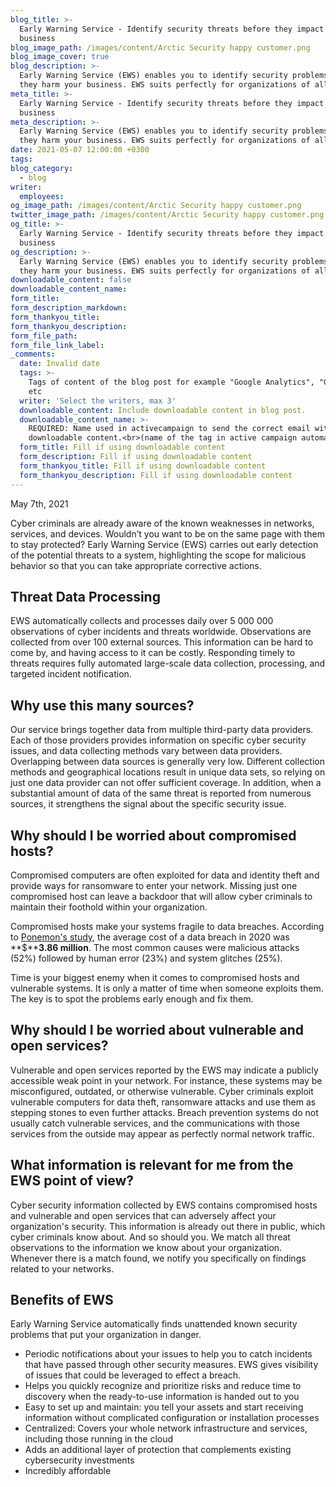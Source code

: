 ```yaml
---
blog_title: >-
  Early Warning Service - Identify security threats before they impact your
  business
blog_image_path: /images/content/Arctic Security happy customer.png
blog_image_cover: true
blog_description: >-
  Early Warning Service (EWS) enables you to identify security problems before
  they harm your business. EWS suits perfectly for organizations of all sizes.
meta_title: >-
  Early Warning Service - Identify security threats before they impact your
  business
meta_description: >-
  Early Warning Service (EWS) enables you to identify security problems before
  they harm your business. EWS suits perfectly for organizations of all sizes.
date: 2021-05-07 12:00:00 +0300
tags:
blog_category:
  - blog
writer:
  employees:
og_image_path: /images/content/Arctic Security happy customer.png
twitter_image_path: /images/content/Arctic Security happy customer.png
og_title: >-
  Early Warning Service - Identify security threats before they impact your
  business
og_description: >-
  Early Warning Service (EWS) enables you to identify security problems before
  they harm your business. EWS suits perfectly for organizations of all sizes.
downloadable_content: false
downloadable_content_name:
form_title:
form_description_markdown:
form_thankyou_title:
form_thankyou_description:
form_file_path:
form_file_link_label:
_comments:
  date: Invalid date
  tags: >-
    Tags of content of the blog post for example "Google Analytics", "GitHub"
    etc
  writer: 'Select the writers, max 3'
  downloadable_content: Include downloadable content in blog post.
  downloadable_content_name: >-
    REQUIRED: Name used in activecampaign to send the correct email with
    downloadable content.<br>(name of the tag in active campaign automation)
  form_title: Fill if using downloadable content
  form_description: Fill if using downloadable content
  form_thankyou_title: Fill if using downloadable content
  form_thankyou_description: Fill if using downloadable content
---
```

May 7th, 2021

Cyber criminals are already aware of the known weaknesses in networks, services, and devices. Wouldn’t you want to be on the same page with them to stay protected? Early Warning Service (EWS) carries out early detection of the potential threats to a system, highlighting the scope for malicious behavior so that you can take appropriate corrective actions.

## **Threat Data Processing**

EWS automatically collects and processes daily over 5 000 000 observations of cyber incidents and threats worldwide. Observations are collected from over 100 external sources. This information can be hard to come by, and having access to it can be costly. Responding timely to threats requires fully automated large-scale data collection, processing, and targeted incident notification.&nbsp;

## **Why use this many sources? &nbsp;**

Our service brings together data from multiple third-party data providers. Each of those providers provides information on specific cyber security issues, and data collecting methods vary between data providers. Overlapping between data sources is generally very low. Different collection methods and geographical locations result in unique data sets, so relying on just one data provider can not offer sufficient coverage. In addition, when a substantial amount of data of the same threat is reported from numerous sources, it strengthens the signal about the specific security issue.

## **Why should I be worried about compromised hosts?**

Compromised computers are often exploited for data and identity theft and provide ways for ransomware to enter your network. Missing just one compromised host can leave a backdoor that will allow cyber criminals to maintain their foothold within your organization.&nbsp;

Compromised hosts make your systems fragile to data breaches. According to [Ponemon's study](https://www.ibm.com/downloads/cas/RZAX14GX), the average cost of a data breach in 2020 was **$****3\.86 million**. The most common causes were malicious attacks (52%) followed by human error (23%) and system glitches (25%).&nbsp;

Time is your biggest enemy when it comes to compromised hosts and vulnerable systems. It is only a matter of time when someone exploits them. The key is to spot the problems early enough and fix them.

## **Why should I be worried about vulnerable and open services?**

Vulnerable and open services reported by the EWS may indicate a publicly accessible weak point in your network. For instance, these systems may be misconfigured, outdated, or otherwise vulnerable. Cyber criminals exploit vulnerable computers for data theft, ransomware attacks and use them as stepping stones to even further attacks. Breach prevention systems do not usually catch vulnerable services, and the communications with those services from the outside may appear as perfectly normal network traffic.

## **What information is relevant for me from the EWS point of view?&nbsp;**

Cyber security information collected by EWS contains compromised hosts and vulnerable and open services that can adversely affect your organization's security. This information is already out there in public, which cyber criminals know about. And so should you. We match all threat observations to the information we know about your organization. Whenever there is a match found, we notify you specifically on findings related to your networks.&nbsp;

## **Benefits of EWS**

Early Warning Service automatically finds unattended known security problems that put your organization in danger.&nbsp;

* Periodic notifications about your issues to help you to catch incidents that have passed through other security measures. EWS gives visibility of issues that could be leveraged to effect a breach.
* Helps you quickly recognize and prioritize risks and reduce time to discovery when the ready-to-use information is handed out to you
* Easy to set up and maintain: you tell your assets and start receiving information without complicated configuration or installation processes
* Centralized: Covers your whole network infrastructure and services, including those running in the cloud
* Adds an additional layer of protection that complements existing cybersecurity investments
* Incredibly affordable
